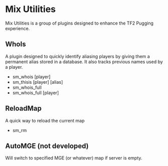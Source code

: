 # Mix Utilities

Mix Utilities is a group of plugins designed to enhance the TF2 Pugging experience.

## WhoIs

A plugin designed to quickly identify aliasing players by giving them a permanent alias stored in a database. It also tracks previous names used by a player.

- sm_whois [player]
- sm_thisis [player] [alias]
- sm_whois_full
- sm_whois_full [player]

## ReloadMap

A quick way to reload the current map

- sm_rm

## AutoMGE (not developed)

Will switch to specified MGE (or whatever) map if server is empty.
